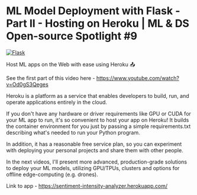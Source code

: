 # ML Model Deployment with Flask - Part II - Hosting on Heroku | ML & DS Open-source Spotlight #9
[![Flask](https://img.youtube.com/vi/FDD80LpN2lE/0.jpg)](https://www.youtube.com/watch?v=FDD80LpN2lE "Heroku")

Host ML apps on the Web with ease using Heroku 📤

See the first part of this video here -
https://www.youtube.com/watch?v=Od0gS3Qeges

Heroku is a platform as a service that enables developers to build, run, and operate applications entirely in the cloud.

If you don't have any hardware or driver requirements like GPU or CUDA for your ML app to run, it's so convenient to host your app on Heroku! It builds the container environment for you just by passing a simple requirements.txt describing what's needed to run your Python program.

In addition, it has a reasonable free service plan, so you can experiment with deploying your personal projects and share them with other people.

In the next videos, I'll present more advanced, production-grade solutions to deploy your ML models, utilizing GPU/TPUs, clusters and options for offline edge-computing (e.g. drones). 

Link to app -
https://sentiment-intensity-analyzer.herokuapp.com/
